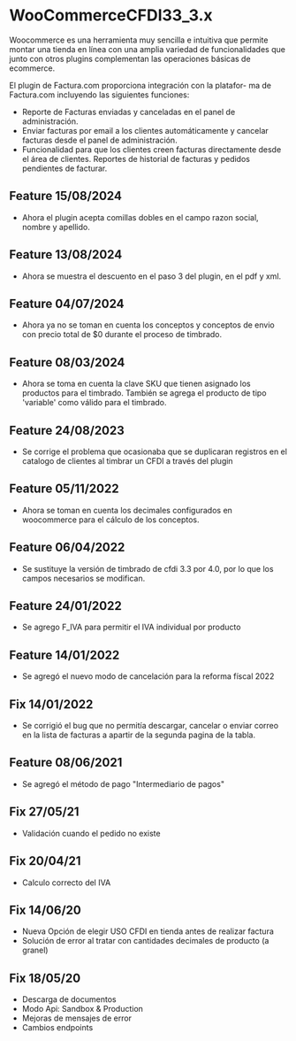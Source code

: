 # WooCommerceCFDI33_3.x

Woocommerce es una herramienta muy sencilla e intuitiva que
permite montar una tienda en línea con una amplia variedad de
funcionalidades que junto con otros plugins complementan las
operaciones básicas de ecommerce.

El plugin de Factura.com proporciona integración con la platafor-
ma de Factura.com incluyendo las siguientes funciones:

- Reporte de Facturas enviadas y canceladas en el panel de administración.
- Enviar facturas por email a los clientes automáticamente y cancelar facturas
desde el panel de administración.
- Funcionalidad para que los clientes creen facturas directamente desde el área
de clientes.
Reportes de historial de facturas y pedidos pendientes de facturar.

## Feature 15/08/2024

- Ahora el plugin acepta comillas dobles en el campo razon social, nombre y apellido.

## Feature 13/08/2024

- Ahora se muestra el descuento en el paso 3 del plugin, en el pdf y xml.

## Feature 04/07/2024

- Ahora ya no se toman en cuenta los conceptos y conceptos de envio con precio total de $0 durante el proceso de timbrado.

## Feature 08/03/2024

- Ahora se toma en cuenta la clave SKU que tienen asignado los productos para el timbrado. También se agrega el producto de tipo 'variable' como válido para el timbrado.

## Feature 24/08/2023

- Se corrige el problema que ocasionaba que se duplicaran registros en el catalogo de clientes al timbrar un CFDI a través del plugin

## Feature 05/11/2022

- Ahora se toman en cuenta los decimales configurados en woocommerce para el cálculo de los conceptos.

## Feature 06/04/2022

- Se sustituye la versión de timbrado de cfdi 3.3 por 4.0, por lo que los campos necesarios se modifican.

## Feature 24/01/2022

- Se agrego F_IVA para permitir el IVA individual por producto

## Feature 14/01/2022

- Se agregó el nuevo modo de cancelación para la reforma físcal 2022

## Fix 14/01/2022

- Se corrigió el bug que no permitía descargar, cancelar o enviar correo en la lista de facturas a apartir de la segunda pagina de la tabla.

## Feature 08/06/2021

- Se agregó el método de pago "Intermediario de pagos"

## Fix 27/05/21

- Validación cuando el pedido no existe

## Fix 20/04/21

- Calculo correcto del IVA

## Fix 14/06/20

- Nueva Opción de elegir USO CFDI en tienda antes de realizar factura
- Solución de error al tratar con cantidades decimales de producto (a granel)

## Fix 18/05/20

- Descarga de documentos
- Modo Api: Sandbox & Production
- Mejoras de mensajes de error
- Cambios endpoints
